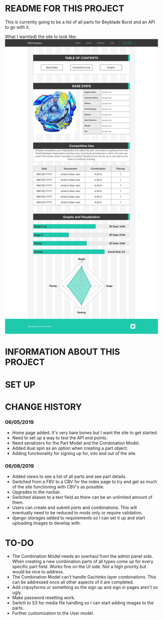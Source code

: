 # README FOR THIS PROJECT
This is currently going to be a list of all parts for Beyblade Burst and an API to go with it.

What I want(ed) the site to look like:
![Wireframe](docs/wireframe.jpg)

# INFORMATION ABOUT THIS PROJECT

# SET UP

# CHANGE HISTORY
### 06/05/2019
* Home page added. It's very bare bones but I want the site to get started.
* Need to set up a way to test the API end points.
* Need serializers for the Part Model and the Combination Model.
* Added dual spin as an option when creating a part object.
* Adding functionality for signing up for, into and out of the site.

### 06/08/2019
* Added views to see a list of all parts and see part details.
* Switched from a FBV to a CBV for the index page to try and get as much of the site functioning with CBV's as possible.
* Upgrades to the navbar.
* Switched aliases to a text field as there can be an unlimited amount of them.
* Users can create and submit parts and combinations. This will eventually need to be reduced to mods only or require validation.
* django-storages added to requirements so I can set it up and start uploading images to develop with.

# TO-DO
* The Combination Model needs an overhaul from the admin panel side. When creating a new combination parts of all types come up for every specific part field. Works fine on the UI side. Not a high priority but would be nice to address.
* The Combination Model can't handle Gachinko layer combinations. This can be addressed once all other aspects of it are completed.
* Add cripsyforms or something so the sign up and sign in pages aren't so ugly.
* Make password resetting work.
* Switch to S3 for media file handling so I can start adding images to the parts.
* Further customization to the User model.